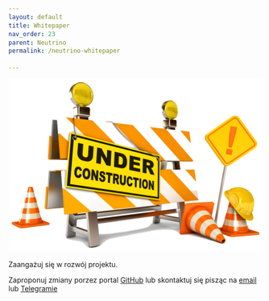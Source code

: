 ```yaml
---
layout: default
title: Whitepaper
nav_order: 23
parent: Neutrino
permalink: /neutrino-whitepaper

---
```


![Under Construction](/images/under-construction.png)

Zaangażuj się w rozwój projektu.

Zaproponuj zmiany porzez portal [GitHub](https://github.com/wxpl/wxpl.github.io) lub skontaktuj się pisząc na [email](mailto:contact@wxpl.club) lub [Telegramie](https://t.me/wavesexchange_polska)